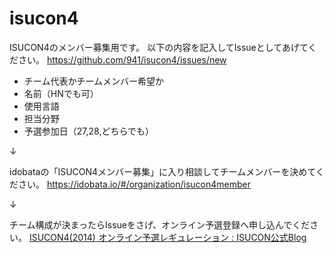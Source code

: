 isucon4
=======

ISUCON4のメンバー募集用です。
以下の内容を記入してIssueとしてあげてください。
https://github.com/941/isucon4/issues/new

- チーム代表かチームメンバー希望か
- 名前（HNでも可）
- 使用言語
- 担当分野
- 予選参加日（27,28,どちらでも）

↓ 


idobataの「ISUCON4メンバー募集」に入り相談してチームメンバーを決めてください。
https://idobata.io/#/organization/isucon4member


↓

チーム構成が決まったらIssueをさげ、オンライン予選登録へ申し込んでください。
<a href="http://isucon.net/archives/39979344.html">ISUCON4(2014) オンライン予選レギュレーション : ISUCON公式Blog</a>
